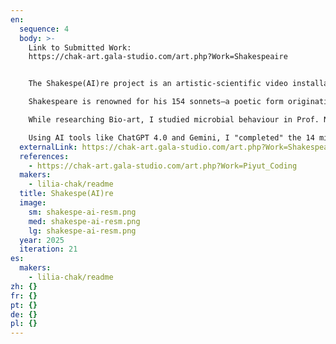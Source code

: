 ```yaml
---
en:
  sequence: 4
  body: >-
    L﻿ink to Submitted Work:
    https://chak-art.gala-studio.com/art.php?Work=Shakespeaire


    The Shakespe(AI)re project is an artistic-scientific video installation in the realm of AI-assisted art with artist-driven processing. Using cutting-edge technology, it combines microbiology and medieval poetry. This project explores human relationships through artistic means by examining the processes of interaction and communication among bacteria. The Shakespe(AI)re project exemplifies a hybrid practice, training AI to "think" at a high creative level.

    Shakespeare is renowned for his 154 sonnets—a poetic form originating in the 13th century. A Sonnet Crown is a complex poetic cycle based on the acrostic principle. It consists of 15 sonnets, with the final one—Magistral—written first, serving as the thematic and structural foundation of the cycle. Upon discovering that, despite his prolific output, Shakespeare never wrote a Sonnet Crown, I resolved to rectify this gap. For the Magistral, I selected Shakespeare's Sonnet 144, which depicts the poet’s entangled relationships with a dark-haired woman and a fair-haired young man—allegories of the eternal human struggle between the forces of good and evil.

    While researching Bio-art, I studied microbial behaviour in Prof. Noam Stern-Ginossar’s microbiology lab at the Weizmann Institute of Science. Using microscope-generated images and videos, I observed the intricate dynamics of microbial interactions—far beyond mere symbiosis or competition. These behaviours, with their dramatic, tragic, or sacrificial elements, possess a scale of emotional intensity akin to Shakespearean drama. Inspired by these findings, I envisioned Shakespe(AI)re as a project that mirrors human relationships through the hidden world of bacteria.

    Using AI tools like ChatGPT 4.0 and Gemini, I "completed" the 14 missing sonnets to form a Sonnet Crown, effectively becoming an inadvertent “co-author” with Shakespeare. Hundreds of verses were refined to match the rules and cadence of Shakespearean versification. With Suno AI, I composed music and selected vocal performances for the new sonnets. Using MidJourney, I created bacterial imagery, while Vivago program helped me craft short video reels, ultimately integrating them into the video-project 28-minute 4K video installation.
  externalLink: https://chak-art.gala-studio.com/art.php?Work=Shakespeaire
  references:
    - https://chak-art.gala-studio.com/art.php?Work=Piyut_Coding
  makers:
    - lilia-chak/readme
  title: Shakespe(AI)re
  image:
    sm: shakespe-ai-resm.png
    med: shakespe-ai-resm.png
    lg: shakespe-ai-resm.png
  year: 2025
  iteration: 21
es:
  makers:
    - lilia-chak/readme
zh: {}
fr: {}
pt: {}
de: {}
pl: {}
---
```

